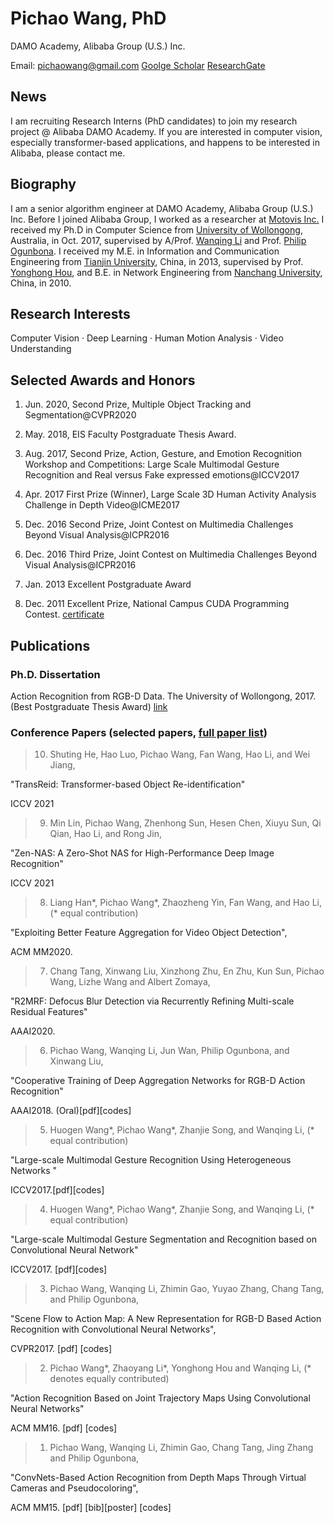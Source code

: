 # Pichao Wang, PhD

DAMO Academy, Alibaba Group (U.S.) Inc.

Email: pichaowang@gmail.com   [Goolge Scholar](https://scholar.google.com/citations?user=QozdnnoAAAAJ&hl=en) [ResearchGate](https://www.researchgate.net/profile/Pichao-Wang)

## News

I am recruiting Research Interns (PhD candidates) to join my research project @ Alibaba DAMO Academy. If you are interested in computer vision, especially transformer-based applications, and happens to be interested in Alibaba, please contact me.

## Biography

I am a senior algorithm engineer at DAMO Academy, Alibaba Group (U.S.) Inc. Before I joined Alibaba Group, I worked as a researcher at [Motovis Inc.](http://www.motovis.cn/) I received my Ph.D in Computer Science from [University of Wollongong](https://www.uow.edu.au/), Australia, in Oct. 2017, supervised by A/Prof. [Wanqing Li](https://sites.google.com/view/wanqingli/home-news) and Prof. [Philip Ogunbona](https://documents.uow.edu.au/~philipo/).  I received  my M.E. in Information and Communication Engineering from [Tianjin University](http://www.tju.edu.cn/english/index.htm), China, in 2013, supervised by Prof. [Yonghong Hou](http://seea.tju.edu.cn/info/1122/2098.htm), and B.E. in Network Engineering from [Nanchang University](http://english.ncu.edu.cn/), China, in 2010.

## Research Interests

Computer Vision · Deep Learning · Human Motion Analysis · Video Understanding

## Selected Awards and Honors

1. Jun. 2020, Second Prize, Multiple Object Tracking and Segmentation@CVPR2020 

2. May. 2018, EIS Faculty Postgraduate Thesis Award.

3. Aug. 2017, Second Prize, Action, Gesture, and Emotion Recognition Workshop and Competitions: Large Scale Multimodal Gesture Recognition and Real versus Fake expressed emotions@ICCV2017

4. Apr. 2017 First Prize (Winner), Large Scale 3D Human Activity Analysis Challenge in Depth Video@ICME2017

5. Dec. 2016 Second Prize, Joint Contest on Multimedia Challenges Beyond Visual Analysis@ICPR2016

6. Dec. 2016 Third Prize, Joint Contest on Multimedia Challenges Beyond Visual Analysis@ICPR2016

7. Jan. 2013 Excellent Postgraduate Award

8. Dec. 2011 Excellent Prize, National Campus CUDA Programming Contest. [certificate](https://sites.google.com/site/pichaossites/resources/img051.jpg?attredirects=0&d=1)


## Publications

### Ph.D. Dissertation

Action Recognition from RGB-D Data. The University of  Wollongong, 2017. (Best Postgraduate Thesis Award) [link](http://ro.uow.edu.au/theses1/112/)

### Conference Papers (selected papers, [full paper list](https://scholar.google.com/citations?user=QozdnnoAAAAJ&hl=en))

>10.  Shuting He, Hao Luo, Pichao Wang, Fan Wang, Hao Li, and Wei Jiang,

"TransReid: Transformer-based Object Re-identification"

ICCV 2021

>9. Min Lin, Pichao Wang, Zhenhong Sun, Hesen Chen, Xiuyu Sun, Qi Qian, Hao Li, and Rong Jin,

  "Zen-NAS: A Zero-Shot NAS for High-Performance Deep Image Recognition"

  ICCV 2021
 
>8. Liang Han*, Pichao Wang*, Zhaozheng Yin, Fan Wang, and Hao Li, (* equal contribution)

  "Exploiting Better Feature Aggregation for Video Object Detection",

  ACM MM2020.


>7. Chang Tang, Xinwang Liu, Xinzhong Zhu, En Zhu, Kun Sun, Pichao Wang, Lizhe Wang and Albert Zomaya,

  "R2MRF: Defocus Blur Detection via Recurrently Refining Multi-scale Residual Features"

  AAAI2020.


>6. Pichao Wang, Wanqing Li, Jun Wan, Philip Ogunbona, and Xinwang Liu,

  "Cooperative Training of Deep Aggregation Networks for RGB-D Action Recognition"

  AAAI2018. (Oral)[pdf][codes]
  

>5. Huogen Wang*, Pichao Wang*, Zhanjie Song, and Wanqing Li, (* equal contribution)

  "Large-scale Multimodal Gesture Recognition Using Heterogeneous Networks "

  ICCV2017.[pdf][codes]
  

>4. Huogen Wang*, Pichao Wang*, Zhanjie Song, and Wanqing Li, (* equal contribution)

  "Large-scale Multimodal Gesture Segmentation and Recognition based on Convolutional Neural Network"

  ICCV2017. [pdf][codes]
  

>3. Pichao Wang, Wanqing Li, Zhimin Gao, Yuyao Zhang, Chang Tang, and Philip Ogunbona,

  "Scene Flow to Action Map: A New Representation for RGB-D Based Action Recognition with Convolutional Neural Networks",

   CVPR2017.  [pdf] [codes]
   

>2. Pichao Wang*, Zhaoyang Li*, Yonghong Hou  and Wanqing Li, (* denotes equally contributed)

  "Action Recognition Based on Joint Trajectory Maps Using Convolutional Neural Networks"

  ACM MM16. [pdf] [codes]
  

>1. Pichao Wang, Wanqing Li, Zhimin Gao, Chang Tang, Jing Zhang  and Philip Ogunbona,

  "ConvNets-Based Action Recognition from Depth Maps Through Virtual Cameras and Pseudocoloring", 

  ACM MM15. [pdf] [bib][poster] [codes]

